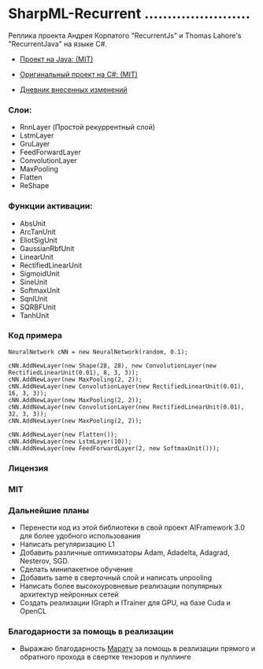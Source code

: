 # SharpML-Recurrent .......................
Реплика проекта Андрея Корпатого "RecurrentJs" и Thomas Lahore's "RecurrentJava" на языке C#.

* [Проект на Java: (MIT)](https://github.com/evolvingstuff/RecurrentJava)

* [Оригинальный проект на C#: (MIT)](https://github.com/andrewfry/SharpML-Recurrent)

* [Дневник внесенных изменений](https://github.com/zaharPonimash/SharpML-Recurrent/blob/master/%D0%98%D0%B7%D0%BC%D0%B5%D0%BD%D0%B5%D0%BD%D0%B8%D1%8F.md)

### Слои:

* RnnLayer (Простой рекуррентный слой)
* LstmLayer
* GruLayer
* FeedForwardLayer
* ConvolutionLayer
* MaxPooling
* Flatten
* ReShape

### Функции активации:

* AbsUnit
* ArcTanUnit
* EliotSigUnit
* GaussianRbfUnit
* LinearUnit
* RectifiedLinearUnit
* SigmoidUnit
* SineUnit
* SoftmaxUnit
* SqnlUnit
* SQRBFUnit
* TanhUnit

### Код примера

```
NeuralNetwork cNN = new NeuralNetwork(random, 0.1);

cNN.AddNewLayer(new Shape(28, 28), new ConvolutionLayer(new RectifiedLinearUnit(0.01), 8, 3, 3));
cNN.AddNewLayer(new MaxPooling(2, 2));
cNN.AddNewLayer(new ConvolutionLayer(new RectifiedLinearUnit(0.01), 16, 3, 3));
cNN.AddNewLayer(new MaxPooling(2, 2));
cNN.AddNewLayer(new ConvolutionLayer(new RectifiedLinearUnit(0.01), 32, 3, 3));
cNN.AddNewLayer(new MaxPooling(2, 2));

cNN.AddNewLayer(new Flatten());
cNN.AddNewLayer(new LstmLayer(10));
cNN.AddNewLayer(new FeedForwardLayer(2, new SoftmaxUnit()));
```

### Лицензия
### MIT

### Дальнейшие планы
* Перенести код из этой библиотеки в свой проект AIFramework 3.0 для более удобного использования
* Написать регуляризацию L1
* Добавить различные оптимизаторы Adam, Adadelta, Adagrad, Nesterov, SGD.
* Сделать минипакетное обучение
* Добавить same в сверточный слой и написать unpooling
* Написать более высокоуровневые реализации популярных архитектур нейронных сетей
* Создать реализации IGraph и ITrainer для GPU, на базе Cuda и OpenCL

### Благодарности за помощь в реализации
* Выражаю благодарность [Марату](https://github.com/PotaninMarat) за помощь в реализации прямого и обратного прохода в свертке тензоров и пуллинге
